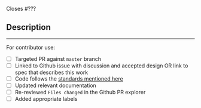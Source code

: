 Closes #???

## Description

<!--
Add a description of the changes that this PR introduces and the files that
are the most critical to review.
-->

______

For contributor use:

- [ ] Targeted PR against `master` branch
- [ ] Linked to Github issue with discussion and accepted design OR link to spec that describes this work
- [ ] Code follows the [standards mentioned here](https://github.com/onflow/flow-emulator/blob/master/CONTRIBUTING.md#styleguides)
- [ ] Updated relevant documentation
- [ ] Re-reviewed `Files changed` in the Github PR explorer
- [ ] Added appropriate labels

